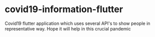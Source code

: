# covid19-information-flutter
Covid19 flutter application which uses several API's to show people in representative way. Hope it will help in this crucial pandemic 

